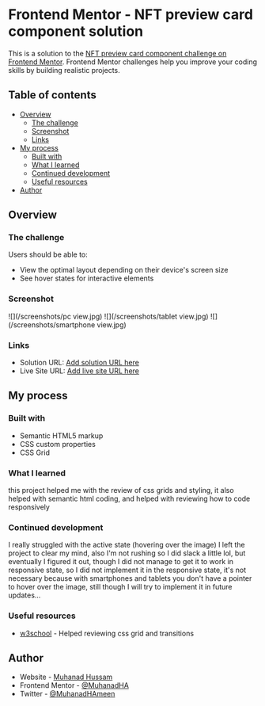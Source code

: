 # Frontend Mentor - NFT preview card component solution

This is a solution to the [NFT preview card component challenge on Frontend Mentor](https://www.frontendmentor.io/challenges/nft-preview-card-component-SbdUL_w0U). Frontend Mentor challenges help you improve your coding skills by building realistic projects. 

## Table of contents

- [Overview](#overview)
  - [The challenge](#the-challenge)
  - [Screenshot](#screenshot)
  - [Links](#links)
- [My process](#my-process)
  - [Built with](#built-with)
  - [What I learned](#what-i-learned)
  - [Continued development](#continued-development)
  - [Useful resources](#useful-resources)
- [Author](#author)



## Overview

### The challenge

Users should be able to:

- View the optimal layout depending on their device's screen size
- See hover states for interactive elements

### Screenshot

![](/screenshots/pc view.jpg)
![](/screenshots/tablet view.jpg)
![](/screenshots/smartphone view.jpg)


### Links

- Solution URL: [Add solution URL here](https://github.com/MuhanadHA/nft-preview-card-component-main)
- Live Site URL: [Add live site URL here](https://thirsty-knuth-deebdc.netlify.app/)

## My process

### Built with

- Semantic HTML5 markup
- CSS custom properties
- CSS Grid


### What I learned

this project helped me with the review of css grids and styling, it also helped with semantic html coding, and helped with reviewing how to code responsively


### Continued development

I really struggled with the active state (hovering over the image) I left the project to clear my mind, also I'm not rushing so I did slack a little lol, but eventually I figured it out, though I did not manage to get it to work in responsive state, so I did not implement it in the responsive state, it's not necessary because with smartphones and tablets you don't have a pointer to hover over the image, still though I will try to implement it in future updates...


### Useful resources

- [w3school](https://www.w3schools.com) - Helped reviewing css grid and transitions



## Author

- Website - [Muhanad Hussam](https://github.com/MuhanadHA)
- Frontend Mentor - [@MuhanadHA](https://www.frontendmentor.io/profile/MuhanadHA)
- Twitter - [@MuhanadHAmeen](https://twitter.com/MuhanadHAmeen)



